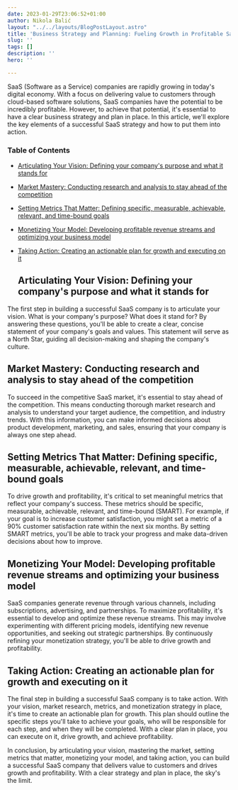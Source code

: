 ```yaml
---
date: 2023-01-29T23:06:52+01:00
author: Nikola Balić
layout: "../../layouts/BlogPostLayout.astro"
title: 'Business Strategy and Planning: Fueling Growth in Profitable SaaS Companies'
slug: ''
tags: []
description: ''
hero: ''

---
```

SaaS (Software as a Service) companies are rapidly growing in today's digital economy. With a focus on delivering value to customers through cloud-based software solutions, SaaS companies have the potential to be incredibly profitable. However, to achieve that potential, it's essential to have a clear business strategy and plan in place. In this article, we'll explore the key elements of a successful SaaS strategy and how to put them into action.

### Table of Contents

* [Articulating Your Vision: Defining your company's purpose and what it stands for](#articulating-your-vision-defining-your-companys-purpose-and-what-it-stands-for)
* [Market Mastery: Conducting research and analysis to stay ahead of the competition](#market-mastery-conducting-research-and-analysis-to-stay-ahead-of-the-competition)
* [Setting Metrics That Matter: Defining specific, measurable, achievable, relevant, and time-bound goals](#setting-metrics-that-matter-defining-specific-measurable-achievable-relevant-and-time-bound-goals)
* [Monetizing Your Model: Developing profitable revenue streams and optimizing your business model](#monetizing-your-model-developing-profitable-revenue-streams-and-optimizing-your-business-model)
* [Taking Action: Creating an actionable plan for growth and executing on it](#taking-action-creating-an-actionable-plan-for-growth-and-executing-on-it)

  ## <a id="articulating-your-vision-defining-your-companys-purpose-and-what-it-stands-for"></a>Articulating Your Vision: Defining your company's purpose and what it stands for

The first step in building a successful SaaS company is to articulate your vision. What is your company's purpose? What does it stand for? By answering these questions, you'll be able to create a clear, concise statement of your company's goals and values. This statement will serve as a North Star, guiding all decision-making and shaping the company's culture.

## <a id="market-mastery-conducting-research-and-analysis-to-stay-ahead-of-the-competition"></a>Market Mastery: Conducting research and analysis to stay ahead of the competition

To succeed in the competitive SaaS market, it's essential to stay ahead of the competition. This means conducting thorough market research and analysis to understand your target audience, the competition, and industry trends. With this information, you can make informed decisions about product development, marketing, and sales, ensuring that your company is always one step ahead.

## <a id="setting-metrics-that-matter-defining-specific-measurable-achievable-relevant-and-time-bound-goals"></a>Setting Metrics That Matter: Defining specific, measurable, achievable, relevant, and time-bound goals

To drive growth and profitability, it's critical to set meaningful metrics that reflect your company's success. These metrics should be specific, measurable, achievable, relevant, and time-bound (SMART). For example, if your goal is to increase customer satisfaction, you might set a metric of a 90% customer satisfaction rate within the next six months. By setting SMART metrics, you'll be able to track your progress and make data-driven decisions about how to improve.

## <a id="monetizing-your-model-developing-profitable-revenue-streams-and-optimizing-your-business-model"></a>Monetizing Your Model: Developing profitable revenue streams and optimizing your business model

SaaS companies generate revenue through various channels, including subscriptions, advertising, and partnerships. To maximize profitability, it's essential to develop and optimize these revenue streams. This may involve experimenting with different pricing models, identifying new revenue opportunities, and seeking out strategic partnerships. By continuously refining your monetization strategy, you'll be able to drive growth and profitability.

## <a id="taking-action-creating-an-actionable-plan-for-growth-and-executing-on-it"></a>Taking Action: Creating an actionable plan for growth and executing on it

The final step in building a successful SaaS company is to take action. With your vision, market research, metrics, and monetization strategy in place, it's time to create an actionable plan for growth. This plan should outline the specific steps you'll take to achieve your goals, who will be responsible for each step, and when they will be completed. With a clear plan in place, you can execute on it, drive growth, and achieve profitability.

In conclusion, by articulating your vision, mastering the market, setting metrics that matter, monetizing your model, and taking action, you can build a successful SaaS company that delivers value to customers and drives growth and profitability. With a clear strategy and plan in place, the sky's the limit.